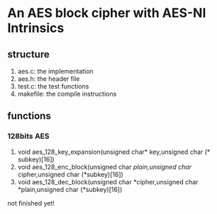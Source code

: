 # An AES block cipher with AES-NI Intrinsics

## structure
1. aes.c: the implementation
2. aes.h: the header file
3. test.c: the test functions
4. makefile: the compile instructions

## functions
### 128bits AES

1. void aes_128_key_expansion(unsigned char* key,unsigned char (* subkey)[16])
2. void aes_128_enc_block(unsigned char *plain,unsigned char* cipher,unsigned char (*subkey)[16])
3. void aes_128_dec_block(unsigned char *cipher,unsigned char *plain,unsigned char (*subkey)[16])

not finished yet!

